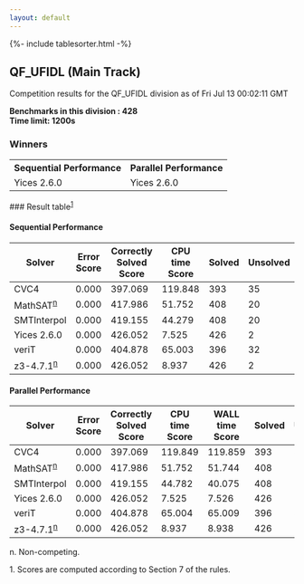 ```yaml
---
layout: default
---
```

{%- include tablesorter.html -%}

##  QF_UFIDL (Main Track)

Competition results for the QF_UFIDL division as of Fri Jul 13 00:02:11 GMT

**Benchmarks in this division : 428  
Time limit: 1200s** 

### Winners
<table class="result">
<tr><th class="center">Sequential Performance</th><th class="center">Parallel Performance</th></tr>
<tr class="center"><td>Yices 2.6.0</td><td>Yices 2.6.0</td></tr></table>
### Result table<sup><a href="#fn1">1</a></sup>

#### Sequential Performance

<table id="sequential" class="result sorted">
<thead><tr class="center">
  <th>Solver</th>
  <th>Error Score</th>
  <th>Correctly Solved Score</th>
  <th>CPU time Score</th>
  <th>Solved</th>
  <th>Unsolved</th>
</tr></thead><tr>
  <td>CVC4</td>
  <td>0.000</td>
  <td>397.069</td>
  <td>119.848</td>
<td>393</td>
<td>35</td>
</tr><tr>
  <td>MathSAT<SUP><a href="#fn">n</a></SUP></td>
  <td>0.000</td>
  <td>417.986</td>
  <td>51.752</td>
<td>408</td>
<td>20</td>
</tr><tr>
  <td>SMTInterpol</td>
  <td>0.000</td>
  <td>419.155</td>
  <td>44.279</td>
<td>408</td>
<td>20</td>
</tr><tr>
  <td>Yices 2.6.0</td>
  <td>0.000</td>
  <td>426.052</td>
  <td>7.525</td>
<td>426</td>
<td>2</td>
</tr><tr>
  <td>veriT</td>
  <td>0.000</td>
  <td>404.878</td>
  <td>65.003</td>
<td>396</td>
<td>32</td>
</tr><tr>
  <td>z3-4.7.1<SUP><a href="#fn">n</a></SUP></td>
  <td>0.000</td>
  <td>426.052</td>
  <td>8.937</td>
<td>426</td>
<td>2</td>
</tr></table>

#### Parallel Performance

<table id="parallel" class="result sorted">
<thead><tr class="center">
  <th>Solver</th>
  <th>Error Score</th>
  <th>Correctly Solved Score</th>
  <th>CPU time Score</th>
  <th>WALL time Score</th>
  <th>Solved</th>
  <th>Unsolved</th>
</tr></thead><tr>
  <td>CVC4</td>
<td>0.000</td><td>397.069</td><td>119.849</td><td>119.859</td><td>393</td><td>35</td></tr><tr>
  <td>MathSAT<SUP><a href="#fn">n</a></SUP></td>
<td>0.000</td><td>417.986</td><td>51.752</td><td>51.744</td><td>408</td><td>20</td></tr><tr>
  <td>SMTInterpol</td>
<td>0.000</td><td>419.155</td><td>44.782</td><td>40.075</td><td>408</td><td>20</td></tr><tr>
  <td>Yices 2.6.0</td>
<td>0.000</td><td>426.052</td><td>7.525</td><td>7.526</td><td>426</td><td>2</td></tr><tr>
  <td>veriT</td>
<td>0.000</td><td>404.878</td><td>65.004</td><td>65.009</td><td>396</td><td>32</td></tr><tr>
  <td>z3-4.7.1<SUP><a href="#fn">n</a></SUP></td>
<td>0.000</td><td>426.052</td><td>8.937</td><td>8.938</td><td>426</td><td>2</td></tr></table>
 <span id="fn"> n. Non-competing. </span>

 <span id="fn1"> 1. Scores are computed according to Section 7 of the rules. </span>



